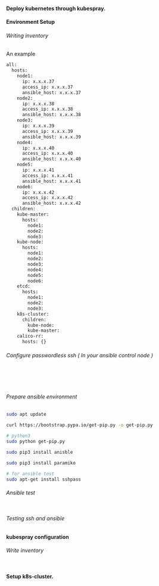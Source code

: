 #### Deploy kubernetes through kubespray.


#### Environment Setup

###### Writing inventory

An example
```bash
all:
  hosts:
    node1:
      ip: x.x.x.37
      access_ip: x.x.x.37
      ansible_host: x.x.x.37
    node2:
      ip: x.x.x.38
      access_ip: x.x.x.38
      ansible_host: x.x.x.38
    node3:
      ip: x.x.x.39
      access_ip: x.x.x.39
      ansible_host: x.x.x.39
    node4:
      ip: x.x.x.40
      access_ip: x.x.x.40
      ansible_host: x.x.x.40
    node5:
      ip: x.x.x.41
      access_ip: x.x.x.41
      ansible_host: x.x.x.41
    node6:
      ip: x.x.x.42
      access_ip: x.x.x.42
      ansible_host: x.x.x.42
  children:
    kube-master:
      hosts:
        node1:
        node2:
        node3:
    kube-node:
      hosts:
        node1:
        node2:
        node3:
        node4:
        node5:
        node6:
    etcd:
      hosts:
        node1:
        node2:
        node3:
    k8s-cluster:
      children:
        kube-node:
        kube-master:
    calico-rr:
      hosts: {}
```

###### Configure passwordless ssh  ( In your ansible control node )

```bash





``` 


###### Prepare ansible environment

```bash
sudo apt update

curl https://bootstrap.pypa.io/get-pip.py -o get-pip.py

# python3
sudo python get-pip.py 

sudo pip3 install anisble

sudo pip3 install paramiko

# for ansible test
sudo apt-get install sshpass

```

###### Ansible test

```bash

```

###### Testing ssh and ansible

#### kubespray configuration

###### Write inventory
```bash


```

#### Setup k8s-cluster.